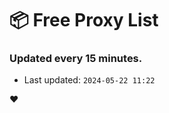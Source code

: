 # :package: Free Proxy List
### Updated every 15 minutes.

- Last updated: `2024-05-22 11:22`

:heart:
